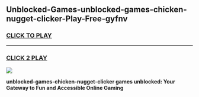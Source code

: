 
## Unblocked-Games-unblocked-games-chicken-nugget-clicker-Play-Free-gyfnv
<h3>
<a href="https://premium76.site?title=unblocked-games-chicken-nugget-clicker&ref=18A">CLICK TO PLAY</a></h3>
<hr>

<h3>
<a href="https://premium76.site?title=unblocked-games-chicken-nugget-clicker&ref=18A">CLICK 2 PLAY</a>
  
</h3>

<a href="https://premium76.site?title=unblocked-games-chicken-nugget-clicker&ref=18A"><img src="https://clearcache.store/games.png"></a>


**unblocked-games-chicken-nugget-clicker games unblocked: Your Gateway to Fun and Accessible Online Gaming**
